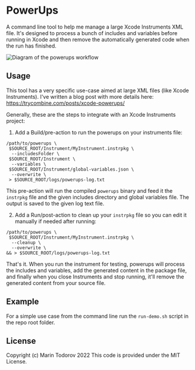 # PowerUps

A command line tool to help me manage a large Xcode Instruments XML file. It's designed to process a bunch of includes and variables before running in Xcode and then remove the automatically generated code when the run has finished.

![Diagram of the powerups workflow](https://trycombine.com/images/timelane/powerups-workflow.png)

## Usage

This tool has a very specific use-case aimed at large XML files (like Xcode Instruments). I've written a blog post with more details here: https://trycombine.com/posts/xcode-powerups/

Generally, these are the steps to integrate with an Xcode Instruments project:

1. Add a Build/pre-action to run the powerups on your instruments file:

```
/path/to/powerups \
 $SOURCE_ROOT/Instrument/MyInstrument.instrpkg \
  --includesFolder \
 $SOURCE_ROOT/Instrument \
  --variables \
 $SOURCE_ROOT/Instrument/global-variables.json \
  --overwrite \
 > $SOURCE_ROOT/logs/powerups-log.txt
```

This pre-action will run the compiled `powerups` binary and feed it the `instrpkg` file and the given includes directory and global variables file. The output is saved to the given log text file.

2. Add a Run/post-action to clean up your `instrpkg` file so you can edit it manually if needed after running:

```
/path/to/powerups \
 $SOURCE_ROOT/Instrument/MyInstrument.instrpkg \
  --cleanup \
  --overwrite \
&& > $SOURCE_ROOT/logs/powerups-log.txt
```

That's it. When you run the instrument for testing, powerups will process the includes and variables, add the generated content in the package file, and finally when you close Instruments and stop running, it'll remove the generated content from your source file.

## Example

For a simple use case from the command line run the `run-demo.sh` script in the repo root folder.

## License

Copyright (c) Marin Todorov 2022 This code is provided under the MIT License.